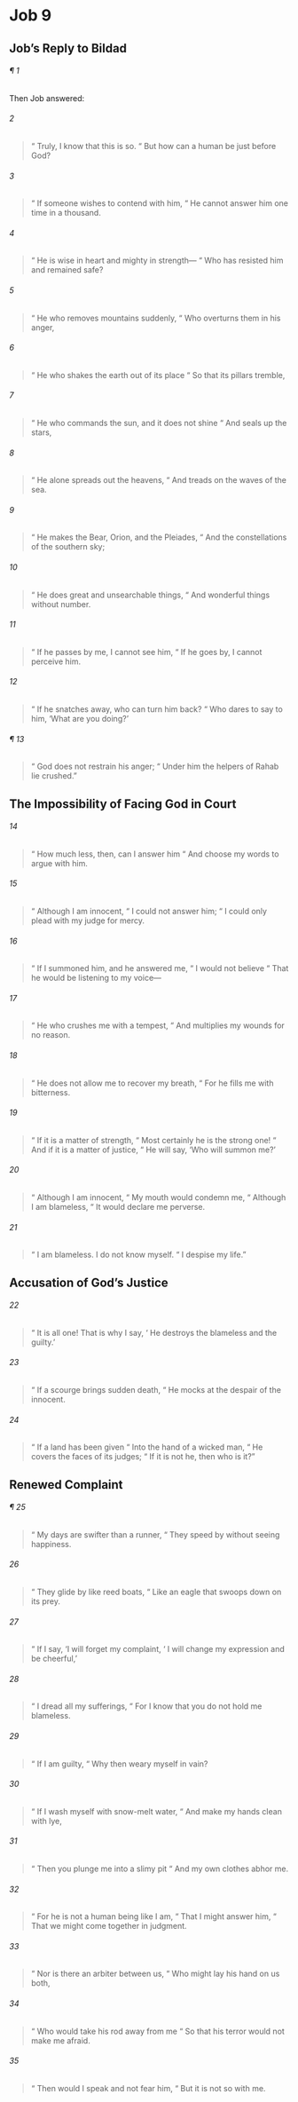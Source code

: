 # Job 9
## Job’s Reply to Bildad
###### ¶ 1
Then Job answered:
###### 2
>  “ Truly, I know that this is so.
>  “ But how can a human be just before God?
###### 3
>  “ If someone wishes to contend with him,
>  “ He cannot answer him one time in a thousand.
###### 4
>  “ He is wise in heart and mighty in strength—
>  “ Who has resisted him and remained safe?
###### 5
>  “ He who removes mountains suddenly,
>  “ Who overturns them in his anger,
###### 6
>  “ He who shakes the earth out of its place
>  “ So that its pillars tremble,
###### 7
>  “ He who commands the sun, and it does not shine
>  “ And seals up the stars,
###### 8
>  “ He alone spreads out the heavens,
>  “ And treads on the waves of the sea.
###### 9
>  “ He makes the Bear, Orion, and the Pleiades,
>  “ And the constellations of the southern sky;
###### 10
>  “ He does great and unsearchable things,
>  “ And wonderful things without number.
###### 11
>  “ If he passes by me, I cannot see him,
>  “ If he goes by, I cannot perceive him.
###### 12
>  “ If he snatches away, who can turn him back?
>  “ Who dares to say to him, ‘What are you doing?’
###### ¶ 13
>  “ God does not restrain his anger;
>  “ Under him the helpers of Rahab lie crushed.”
## The Impossibility of Facing God in Court
###### 14
>  “ How much less, then, can I answer him
>  “ And choose my words to argue with him.
###### 15
>  “ Although I am innocent,
>  “ I could not answer him;
>  “ I could only plead with my judge for mercy.
###### 16
>  “ If I summoned him, and he answered me,
>  “ I would not believe
>  “ That he would be listening to my voice—
###### 17
>  “ He who crushes me with a tempest,
>  “ And multiplies my wounds for no reason.
###### 18
>  “ He does not allow me to recover my breath,
>  “ For he fills me with bitterness.
###### 19
>  “ If it is a matter of strength,
>  “ Most certainly he is the strong one!
>  “ And if it is a matter of justice,
>  “ He will say, ‘Who will summon me?’
###### 20
>  “ Although I am innocent,
>  “ My mouth would condemn me,
>  “ Although I am blameless,
>  “ It would declare me perverse.
###### 21
>  “ I am blameless. I do not know myself.
>  “ I despise my life.”
## Accusation of God’s Justice
###### 22
>  “ It is all one! That is why I say,
>  ‘ He destroys the blameless and the guilty.’
###### 23
>  “ If a scourge brings sudden death,
>  “ He mocks at the despair of the innocent.
###### 24
>  “ If a land has been given
>  “ Into the hand of a wicked man,
>  “ He covers the faces of its judges;
>  “ If it is not he, then who is it?”
## Renewed Complaint
###### ¶ 25
>  “ My days are swifter than a runner,
>  “ They speed by without seeing happiness.
###### 26
>  “ They glide by like reed boats,
>  “ Like an eagle that swoops down on its prey.
###### 27
>  “ If I say, ‘I will forget my complaint,
>  ‘ I will change my expression and be cheerful,’
###### 28
>  “ I dread all my sufferings,
>  “ For I know that you do not hold me blameless.
###### 29
>  “ If I am guilty,
>  “ Why then weary myself in vain?
###### 30
>  “ If I wash myself with snow-melt water,
>  “ And make my hands clean with lye,
###### 31
>  “ Then you plunge me into a slimy pit
>  “ And my own clothes abhor me.
###### 32
>  “ For he is not a human being like I am,
>  “ That I might answer him,
>  “ That we might come together in judgment.
###### 33
>  “ Nor is there an arbiter between us,
>  “ Who might lay his hand on us both,
###### 34
>  “ Who would take his rod away from me
>  “ So that his terror would not make me afraid.
###### 35
>  “ Then would I speak and not fear him,
>  “ But it is not so with me.
